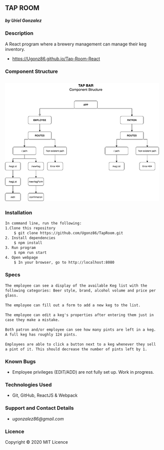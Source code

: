 ## TAP ROOM
##### by _**Uriel Gonzalez**_

### Description
A React program where a brewery management can manage their keg inventory.
* https://Ugonz86.github.io/Tap-Room-React

### Component Structure
![Diagram](Diagram.png)
--
### Installation
```
In command line, run the following:
1.Clone this repository
    $ git clone https://github.com/Ugonz86/TapRoom.git
2. Install dependencies
    $ npm install
3. Run program
    $ npm run start
4. Open webpage
    $ In your browser, go to http://localhost:8080
```
### Specs
```
The employee can see a display of the available Keg list with the following categories: Beer style, brand, alcohol volume and price per glass.

The employee can fill out a form to add a new keg to the list.

The employee can edit a keg's properties after entering them just in case they make a mistake.

Both patron and/or employee can see how many pints are left in a keg. A full keg has roughly 124 pints.

Employees are able to click a button next to a keg whenever they sell a pint of it. This should decrease the number of pints left by 1.
```

### Known Bugs
* Employee privileges (EDIT/ADD) are not fully set up. Work in progress. 

### Technologies Used
* Git, GitHub, ReactJS & Webpack

### Support and Contact Details
* _ugonzalez86@gmail.com_

### Licence
Copyright © 2020
MIT Licence